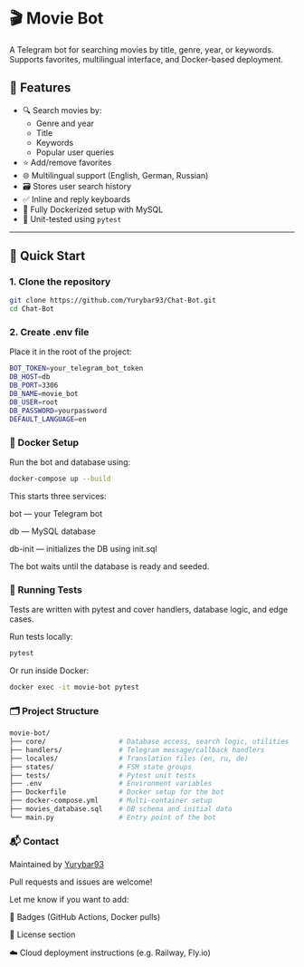 # 🎬 Movie Bot

A Telegram bot for searching movies by title, genre, year, or keywords. Supports favorites, multilingual interface, and Docker-based deployment.

## 📌 Features

- 🔍 Search movies by:
  - Genre and year
  - Title
  - Keywords
  - Popular user queries
- ⭐ Add/remove favorites
- 🌐 Multilingual support (English, German, Russian)
- 🗃 Stores user search history
- ✅ Inline and reply keyboards
- 🐳 Fully Dockerized setup with MySQL
- 🧪 Unit-tested using `pytest`

---

## 🚀 Quick Start

### 1. Clone the repository

```bash
git clone https://github.com/Yurybar93/Chat-Bot.git
cd Chat-Bot
```
### 2. Create .env file

Place it in the root of the project:

```bash
BOT_TOKEN=your_telegram_bot_token
DB_HOST=db
DB_PORT=3306
DB_NAME=movie_bot
DB_USER=root
DB_PASSWORD=yourpassword
DEFAULT_LANGUAGE=en
```

### 🐳 Docker Setup

Run the bot and database using:

```bash
docker-compose up --build
```

This starts three services:

bot — your Telegram bot

db — MySQL database

db-init — initializes the DB using init.sql

The bot waits until the database is ready and seeded.

### 🧪 Running Tests
Tests are written with pytest and cover handlers, database logic, and edge cases.

Run tests locally:

```bash
pytest
```
Or run inside Docker:

```bash
docker exec -it movie-bot pytest
```
### 🗂️ Project Structure

```bash
movie-bot/
├── core/                  # Database access, search logic, utilities
├── handlers/              # Telegram message/callback handlers
├── locales/               # Translation files (en, ru, de)
├── states/                # FSM state groups
├── tests/                 # Pytest unit tests
├── .env                   # Environment variables
├── Dockerfile             # Docker setup for the bot
├── docker-compose.yml     # Multi-container setup
├── movies_database.sql    # DB schema and initial data
└── main.py                # Entry point of the bot
```

### 📬 Contact
Maintained by [Yurybar93](https://github.com/Yurybar93)  

Pull requests and issues are welcome!

Let me know if you want to add:

📛 Badges (GitHub Actions, Docker pulls)

📄 License section

☁️ Cloud deployment instructions (e.g. Railway, Fly.io)



